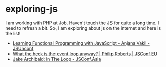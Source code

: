 # exploring-js

I am working with PHP at Job. Haven't touch the JS for quite a long time. I need to refresh a bit. So, I am exploring about js on the internet and here is the list!

- [Learning Functional Programming with JavaScript - Anjana Vakil - JSUnconf](https://www.youtube.com/watch?v=e-5obm1G_FY)
- [What the heck is the event loop anyway? | Philip Roberts | JSConf EU](https://youtu.be/8aGhZQkoFbQ?t=913)
- [Jake Archibald: In The Loop - JSConf.Asia](https://youtu.be/cCOL7MC4Pl0?t=411)

